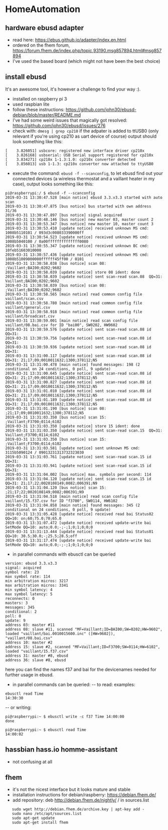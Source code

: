 # HomeAutomation

## hardware ebusd adapter
- read here: https://ebus.github.io/adapter/index.en.html
- ordered on the fhem forum, https://forum.fhem.de/index.php/topic,93190.msg857894.html#msg857894
- I've used the based board (which might not have been the best choice)

## install ebusd
It's an awesome tool, it's however a challenge to find your way :).
- installed on raspberry pi 3
- used raspbian lite
- follow these instructions: https://github.com/john30/ebusd-debian/blob/master/README.md
- I've had some weird issues that magically got resolved: https://github.com/john30/ebusd/issues/276
- check with: `dmesg | grep cp210` if the adpater is added to ttUSB0 (only relevant if you're using cp210 as uart device of course)
output should look something like this:
```pi@raspberrypi:/ $ dmesg | grep cp210
[    3.826051] usbcore: registered new interface driver cp210x
[    3.826168] usbserial: USB Serial support registered for cp210x
[    3.834271] cp210x 1-1.3:1.0: cp210x converter detected
[    3.856013] usb 1-1.3: cp210x converter now attached to ttyUSB0
```
- execute the command: `ebusd -f --scanconfig`, to let ebusd find out your connected devices (a wireless thermostat and a vaillant heater in my case), output looks something like this:
```
pi@raspberrypi:/ $ ebusd -f --scanconfig
2019-03-31 13:30:47.528 [main notice] ebusd 3.3.v3.3 started with auto scan
2019-03-31 13:30:47.875 [bus notice] bus started with own address 31/36
2019-03-31 13:30:47.897 [bus notice] signal acquired
2019-03-31 13:30:48.146 [bus notice] new master 03, master count 2
2019-03-31 13:30:53.347 [bus notice] new master 10, master count 3
2019-03-31 13:30:53.410 [update notice] received unknown MS cmd: 1008b5110101 / 093d3c008033390000ff
2019-03-31 13:30:54.523 [update notice] received unknown MS cmd: 1008b5040100 / 0a00ffffffffffffff0080
2019-03-31 13:30:55.347 [update notice] received unknown BC cmd: 10feb51603010000
2019-03-31 13:30:57.436 [update notice] received unknown MS cmd: 1008b51009000000ffffff45ff00 / 0101
2019-03-31 13:30:58.038 [bus notice] scan 08: ;Vaillant;BAI00;0202;9602
2019-03-31 13:30:58.039 [update notice] store 08 ident: done
2019-03-31 13:30:58.039 [update notice] sent scan-read scan.08  QQ=31: Vaillant;BAI00;0202;9602
2019-03-31 13:30:58.039 [bus notice] scan 08: ;Vaillant;BAI00;0202;9602
2019-03-31 13:30:58.565 [main notice] read common config file vaillant/scan.csv
2019-03-31 13:30:58.780 [main notice] read common config file vaillant/general.csv
2019-03-31 13:30:58.918 [main notice] read common config file vaillant/broadcast.csv
2019-03-31 13:30:59.001 [main notice] read scan config file vaillant/08.bai.csv for ID "bai00", SW0202, HW9602
2019-03-31 13:30:59.576 [update notice] sent scan-read scan.08 id QQ=31: 
2019-03-31 13:30:59.756 [update notice] sent scan-read scan.08 id QQ=31: 
2019-03-31 13:30:59.936 [update notice] sent scan-read scan.08 id QQ=31: 
2019-03-31 13:31:00.117 [update notice] sent scan-read scan.08 id QQ=31: 21;17;09;0010011632;1300;378112;N5
2019-03-31 13:31:00.478 [main notice] found messages: 198 (2 conditional on 24 conditions, 0 poll, 9 update)
2019-03-31 13:31:00.645 [update notice] sent scan-read scan.08 id QQ=31: 21;17;09;0010011632;1300;378112;N5
2019-03-31 13:31:00.827 [update notice] sent scan-read scan.08 id QQ=31: 21;17;09;0010011632;1300;378112;N5
2019-03-31 13:31:01.010 [update notice] sent scan-read scan.08 id QQ=31: 21;17;09;0010011632;1300;378112;N5
2019-03-31 13:31:01.189 [update notice] sent scan-read scan.08 id QQ=31: 21;17;09;0010011632;1300;378112;N5
2019-03-31 13:31:01.190 [bus notice] scan 08: ;21;17;09;0010011632;1300;378112;N5
2019-03-31 13:31:03.350 [bus notice] scan 15: ;Vaillant;F3700;0114;6102
2019-03-31 13:31:03.350 [update notice] store 15 ident: done
2019-03-31 13:31:03.350 [update notice] sent scan-read scan.15  QQ=31: Vaillant;F3700;0114;6102
2019-03-31 13:31:03.350 [bus notice] scan 15: ;Vaillant;F3700;0114;6102
2019-03-31 13:31:03.581 [update notice] sent unknown MS cmd: 3115b5090124 / 09013231313732323030
2019-03-31 13:31:03.761 [update notice] sent scan-read scan.15 id QQ=31: 
2019-03-31 13:31:03.941 [update notice] sent scan-read scan.15 id QQ=31: 
2019-03-31 13:31:04.002 [bus notice] max. symbols per second: 114
2019-03-31 13:31:04.120 [update notice] sent scan-read scan.15 id QQ=31: 21;17;22;0020108149;0082;006391;N9
2019-03-31 13:31:04.120 [bus notice] scan 15: ;21;17;22;0020108149;0082;006391;N9
2019-03-31 13:31:04.518 [main notice] read scan config file vaillant/15.f37.csv for ID "f3700", SW0114, HW6102
2019-03-31 13:31:04.858 [main notice] found messages: 345 (2 conditional on 24 conditions, 0 poll, 9 update)
2019-03-31 13:31:05.428 [update notice] received read bai Status02 QQ=10: on;60;75.0;70;65.0
2019-03-31 13:31:07.472 [update notice] received update-write bai SetMode QQ=10: auto;0.0;-;-;1;0;1;0;0;0
2019-03-31 13:31:13.444 [update notice] received read bai Status01 QQ=10: 30.5;30.0;-;25.5;28.5;off
2019-03-31 13:31:17.474 [update notice] received update-write bai SetMode QQ=10: auto;0.0;-;-;1;0;1;0;0;0
```

- in parallel commands with ebusctl can be queried
```pi@raspberrypi:~ $ ebusctl info
version: ebusd 3.3.v3.3
signal: acquired
symbol rate: 23
max symbol rate: 114
min arbitration micros: 3217
max arbitration micros: 3341
min symbol latency: 4
max symbol latency: 5
reconnects: 0
masters: 3
messages: 345
conditional: 2
poll: 0
update: 9
address 03: master #11
address 08: slave #11, scanned "MF=Vaillant;ID=BAI00;SW=0202;HW=9602", loaded "vaillant/bai.0010015600.inc" ([HW=9602]), "vaillant/08.bai.csv"
address 10: master #2
address 15: slave #2, scanned "MF=Vaillant;ID=F3700;SW=0114;HW=6102", loaded "vaillant/15.f37.csv"
address 31: master #8, ebusd
address 36: slave #8, ebusd
```
here you can find the names f37 and bai for the devicenames needed for further usage in ebusd.

- in parallel commands can be queried:
-- to read: examples:
```
ebusctl read Time
14:30:30
```
-- or writing:
```
pi@raspberrypi:~ $ ebusctl write -c f37 Time 14:00:00
done

pi@raspberrypi:~ $ ebusctl read Time
14:00:02
```

## hassbian hass.io homme-assistant
- not confusing at all


## fhem
- it's not the nicest interface but it looks mature and stable
- installation instructions for debian/raspberry: https://debian.fhem.de/ 
- add repository: deb http://debian.fhem.de/nightly/ / in sources.list
```
   sudo wget http://debian.fhem.de/archive.key | apt-key add -
   sudo nano /etc/apt/sources.list
   sudo apt-get update
   sudo apt-get install fhem
```



